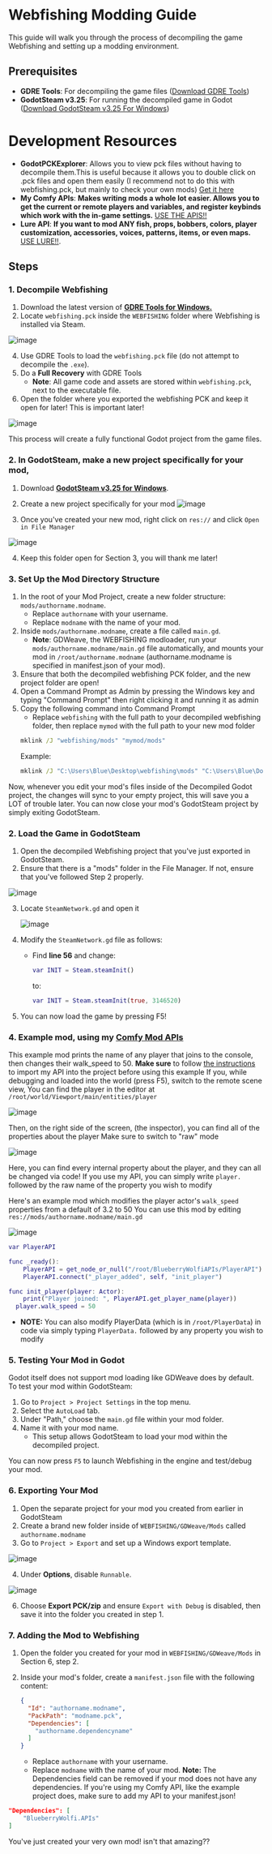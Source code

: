 # Webfishing Modding Guide

This guide will walk you through the process of decompiling the game Webfishing and setting up a modding environment.

## Prerequisites

- **GDRE Tools**: For decompiling the game files ([Download GDRE Tools](https://github.com/bruvzg/gdsdecomp/releases/latest))
- **GodotSteam v3.25**: For running the decompiled game in Godot ([Download GodotSteam v3.25 For Windows](https://github.com/GodotSteam/GodotSteam/releases/download/v3.25/win64-g353-s159-gs325.zip))

# Development Resources

- **GodotPCKExplorer**: Allows you to view pck files without having to decompile them.This is useful because it allows you to double click on .pck files and open them easily (I recommend not to do this with webfishing.pck, but mainly to check your own mods) [Get it here](https://github.com/DmitriySalnikov/GodotPCKExplorer) 
- **My Comfy APIs**: **Makes writing mods a whole lot easier. Allows you to get the current or remote players and variables, and register keybinds which work with the in-game settings.** [USE THE APIS!!](https://github.com/BlueberryWolf/APIs)
- **Lure API**: **If you want to mod ANY fish, props, bobbers, colors, player customization, accessories, voices, patterns, items, or even maps.** [USE LURE!!](https://github.com/Sulayre/WebfishingLure).

## Steps

### 1. Decompile Webfishing

1. Download the latest version of **[GDRE Tools for Windows.](https://github.com/bruvzg/gdsdecomp/releases/latest)**
2. Locate `webfishing.pck` inside the `WEBFISHING` folder where Webfishing is installed via Steam.

![image](https://github.com/user-attachments/assets/8c0e4591-0f96-4a5f-85ad-0188d40818d6)

4. Use GDRE Tools to load the `webfishing.pck` file (do not attempt to decompile the `.exe`).
5. Do a **Full Recovery** with GDRE Tools
    - **Note**: All game code and assets are stored within `webfishing.pck`, next to the executable file.
6. Open the folder where you exported the webfishing PCK and keep it open for later! This is important later!

![image](https://github.com/user-attachments/assets/43a26111-93ae-4987-b386-18c457576c56)

This process will create a fully functional Godot project from the game files.

### 2. In GodotSteam, make a new project specifically for your mod,
1. Download **[GodotSteam v3.25 for Windows](https://github.com/GodotSteam/GodotSteam/releases/download/v3.25/win64-g353-s159-gs325.zip)**.
2. Create a new project specifically for your mod
![image](https://github.com/user-attachments/assets/dad569f6-508c-452b-a368-6f726e8ef83b)

3. Once you've created your new mod, right click on `res://` and click `Open in File Manager`

![image](https://github.com/user-attachments/assets/15caedca-95a1-4305-b48b-5ea671140937)

4. Keep this folder open for Section 3, you will thank me later!

### 3. Set Up the Mod Directory Structure

1. In the root of your Mod Project, create a new folder structure: `mods/authorname.modname`.
   - Replace `authorname` with your username.
   - Replace `modname` with the name of your mod.
2. Inside `mods/authorname.modname`, create a file called `main.gd`.
   - **Note**: GDWeave, the WEBFISHING modloader, run your `mods/authorname.modname/main.gd` file automatically, and mounts your mod in `/root/authorname.modname` (authorname.modname is specified in manifest.json of your mod).
3. Ensure that both the decompiled webfishing PCK folder, and the new project folder are open!
4. Open a Command Prompt as Admin by pressing the Windows key and typing "Command Prompt" then right clicking it and running it as admin
5. Copy the following command into Command Prompt
      - Replace `webfishing` with the full path to your decompiled webfishing folder, then replace `mymod` with the full path to your new mod folder  
      ```bat
      mklink /J "webfishing/mods" "mymod/mods"
      ```
      Example:
      ```bat
      mklink /J "C:\Users\Blue\Desktop\webfishing\mods" "C:\Users\Blue\Documents\My Mods\mods"
      ```
Now, whenever you edit your mod's files inside of the Decompiled Godot project, the changes will sync to your empty project, this will save you a LOT of trouble later. 
You can now close your mod's GodotSteam project by simply exiting GodotSteam.

### 2. Load the Game in GodotSteam

1. Open the decompiled Webfishing project that you've just exported in GodotSteam.
2. Ensure that there is a "mods" folder in the File Manager. If not, ensure that you've followed Step 2 properly.

![image](https://github.com/user-attachments/assets/97ed4320-4815-4c8f-b66e-f57e254deb91)

3. Locate `SteamNetwork.gd` and open it

   ![image](https://github.com/user-attachments/assets/50edada2-b6b2-4a08-80d1-50ebe225cfcc)
   
4. Modify the `SteamNetwork.gd` file as follows:
   - Find **line 56** and change:
     ```gd
     var INIT = Steam.steamInit()
     ```
     to:
     ```gd
     var INIT = Steam.steamInit(true, 3146520)
     ```
5. You can now load the game by pressing F5!

### 4. Example mod, using my [Comfy Mod APIs](https://github.com/BlueberryWolf/APIs)
This example mod prints the name of any player that joins to the console, then changes their walk_speed to 50.
**Make sure** to follow [the instructions]([https://github.com/BlueberryWolf/APIs](https://github.com/BlueberryWolf/APIs?tab=readme-ov-file#developer-usage-for-the-nerds)) to import my API into the project before using this example
If you, while debugging and loaded into the world (press F5), switch to the remote scene view,
You can find the player in the editor at `/root/world/Viewport/main/entities/player`

![image](https://github.com/user-attachments/assets/f3562100-9ef8-4d7c-b5cd-c0b5ec0b994c)

Then, on the right side of the screen, (the inspector), you can find all of the properties about the player
Make sure to switch to "raw" mode

![image](https://github.com/user-attachments/assets/17d57ee8-47cd-4e18-956f-884de75fe493)

Here, you can find every internal property about the player, and they can all be changed via code!
If you use my API, you can simply write `player.` followed by the raw name of the property you wish to modify

Here's an example mod which modifies the player actor's `walk_speed` properties from a default of 3.2 to 50
You can use this mod by editing `res://mods/authorname.modname/main.gd`

![image](https://github.com/user-attachments/assets/8e0c753d-c075-406f-b324-0ba24945b879)

```gd
var PlayerAPI

func _ready():
	PlayerAPI = get_node_or_null("/root/BlueberryWolfiAPIs/PlayerAPI")
	PlayerAPI.connect("_player_added", self, "init_player")

func init_player(player: Actor):
	print("Player joined: ", PlayerAPI.get_player_name(player))
  player.walk_speed = 50
```
* **NOTE:** You can also modify PlayerData (which is in `/root/PlayerData`) in code via simply typing `PlayerData.` followed by any property you wish to modify

### 5. Testing Your Mod in Godot

Godot itself does not support mod loading like GDWeave does by default. To test your mod within GodotSteam:

1. Go to `Project > Project Settings` in the top menu.
2. Select the `AutoLoad` tab.
3. Under "Path," choose the `main.gd` file within your mod folder.
4. Name it with your mod name.
   - This setup allows GodotSteam to load your mod within the decompiled project.

You can now press `F5` to launch Webfishing in the engine and test/debug your mod.

### 6. Exporting Your Mod

1. Open the separate project for your mod you created from earlier in GodotSteam
2. Create a brand new folder inside of `WEBFISHING/GDWeave/Mods` called `authorname.modname`
3. Go to `Project > Export` and set up a Windows export template.

![image](https://github.com/user-attachments/assets/56303782-919b-4470-a793-dd27de20b42d)

4. Under **Options**, disable `Runnable`.

![image](https://github.com/user-attachments/assets/cf216ecf-d8d6-426b-b54a-992bd9f3f858)

6. Choose **Export PCK/zip** and ensure `Export with Debug` is disabled, then save it into the folder you created in step 1.


### 7. Adding the Mod to Webfishing

1. Open the folder you created for your mod in `WEBFISHING/GDWeave/Mods` in Section 6, step 2.
2. Inside your mod's folder, create a `manifest.json` file with the following content:

   ```json
   {
     "Id": "authorname.modname",
     "PackPath": "modname.pck",
     "Dependencies": [
       "authorname.dependencyname"
     ]
   }
   ```
   - Replace `authorname` with your username.
   - Replace `modname` with the name of your mod.
**Note:** The Dependencies field can be removed if your mod does not have any dependencies.
If you're using my Comfy API, like the example project does, make sure to add my API to your manifest.json!
```json
"Dependencies": [
	"BlueberryWolfi.APIs"
]
```
You've just created your very own mod! isn't that amazing??
